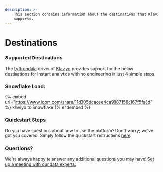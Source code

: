 ```yaml
---
description: >-
    This section contains information about the destinations that Klaviyo
    supports.
---
```


# Destinations

### Supported Destinations

The [Lyftrondata](https://www.lyftrondata.com/) driver of [Klaviyo](https://www.lyftrondata.com/integration/marketing-analytics/klaviyo/) provides support for the below destinations for instant analytics with no engineering in just 4 simple steps.

### Snowflake Load:

{% embed url="https://www.loom.com/share/11d305dcacee4ca9887158c167f5fa8d" %}
klaviyo to Snowflake
{% endembed %}

### Quickstart Steps

Do you have questions about how to use the platform? Don't worry; we've got you covered. Simply follow the quickstart instructions [here](../../../quickstart-steps.md).

### Questions? <a href="#questions" id="questions"></a>

We're always happy to answer any additional questions you may have! [Set up a meeting with our data experts.](https://www.lyftrondata.com/book-a-meeting/)
